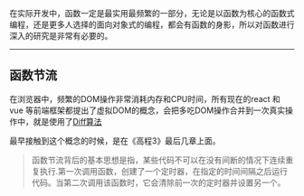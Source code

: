 
在实际开发中，函数一定是最实用最频繁的一部分，无论是以函数为核心的函数式编程，还是更多人选择的面向对象式的编程，都会有函数的身影，所以对函数进行深入的研究是非常有必要的。


----------
## 函数节流 ##

在浏览器中，频繁的DOM操作非常消耗内存和CPU时间，所有现在的react 和 vue 等前端框架都提出了虚拟DOM的概念，会把多吃DOM操作合并到一次真实操作中，就是使用了[Diff算法](http://www.infoq.com/cn/articles/react-dom-diff)

最早接触到这个概念的时候，是在《高程3》最后几章上面。

> 函数节流背后的基本思想是指，某些代码不可以在没有间断的情况下连续重复执行.第一次调用函数，创建了一个定时器，在指定的时间间隔之后运行代码。当第二次调用该函数时，它会清除前一次的定时器并设置另一个。
